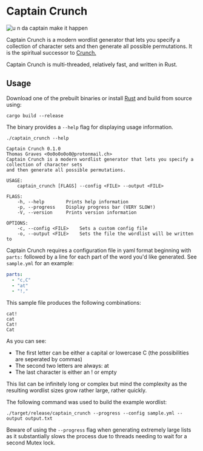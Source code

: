 # Captain Crunch

![u n da captain make it happen](https://github.com/graves/captain_crunch/raw/main/readme.png)

Captain Crunch is a modern wordlist generator that lets you specify a collection of character sets and then generate all possible permutations. It is the spiritual successor to [Crunch.](https://sourceforge.net/projects/crunch-wordlist/)

Captain Crunch is multi-threaded, relatively fast, and written in Rust.

## Usage

Download one of the prebuilt binaries or install [Rust](https://www.rust-lang.org/learn/get-started) and build from source using:

`cargo build --release`

The binary provides a `--help` flag for displaying usage information.

```
./captain_crunch --help

Captain Crunch 0.1.0
Thomas Graves <0o0o0o0o0@protonmail.ch>
Captain Crunch is a modern wordlist generator that lets you specify a collection of character sets
and then generate all possible permutations.

USAGE:
    captain_crunch [FLAGS] --config <FILE> --output <FILE>

FLAGS:
    -h, --help        Prints help information
    -p, --progress    Display progress bar (VERY SLOW!)
    -V, --version     Prints version information

OPTIONS:
    -c, --config <FILE>    Sets a custom config file
    -o, --output <FILE>    Sets the file the wordlist will be written to

```

Captain Crunch requires a configuration file in yaml format beginning with `parts:` followed by a line for each part of the word you'd like generated. See `sample.yml` for an example:

``` yaml
parts:
  - "c,C"
  - "at"
  - "!,"
```

This sample file produces the following combinations:

```
cat!
cat
Cat!
Cat
```

As you can see:
- The first letter can be either a capital or lowercase C (the possibilities are seperated by commas)
- The second two letters are always: at
- The last character is either an ! or empty

This list can be infinitely long or complex but mind the complexity as the resulting wordlist sizes grow rather large, rather quickly.

The following command was used to build the example wordlist:

``` shell
./target/release/captain_crunch --progress --config sample.yml --output output.txt
```

Beware of using the `--progress` flag when generating extremely large lists as it substantially slows the process due to threads needing to wait for a second Mutex lock.
